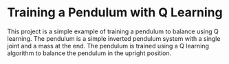 # Training a Pendulum with Q Learning

This project is a simple example of training a pendulum to balance using Q learning. The pendulum is a simple inverted pendulum system with a single joint and a mass at the end. The pendulum is trained using a Q learning algorithm to balance the pendulum in the upright position.
